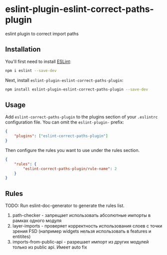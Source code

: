 # eslint-plugin-eslint-correct-paths-plugin

eslint plugin to correct import paths

## Installation

You'll first need to install [ESLint](https://eslint.org/):

```sh
npm i eslint --save-dev
```

Next, install `eslint-plugin-eslint-correct-paths-plugin`:

```sh
npm install eslint-plugin-eslint-correct-paths-plugin --save-dev
```

## Usage

Add `eslint-correct-paths-plugin` to the plugins section of your `.eslintrc` configuration file. You can omit the `eslint-plugin-` prefix:

```json
{
    "plugins": ["eslint-correct-paths-plugin"]
}
```

Then configure the rules you want to use under the rules section.

```json
{
    "rules": {
        "eslint-correct-paths-plugin/rule-name": 2
    }
}
```

## Rules

<!-- begin auto-generated rules list -->

TODO: Run eslint-doc-generator to generate the rules list.

<!-- end auto-generated rules list -->

1. path-checker - запрещает использовать абсолютные импорты в рамках одного модуля
2. layer-imports - проверяет корректность использования слоев с точки зрения FSD
   (например widgets нельзя использовать в features и entitites)
3. imports-from-public-api - разрешает импорт из других модулей только из public api. Имеет auto fix
